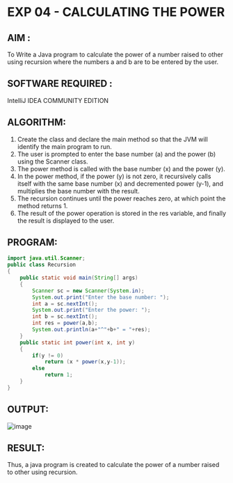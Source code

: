 # EXP 04 - CALCULATING THE POWER 

## AIM :
To Write a Java program to calculate the power of a number raised to other using recursion where the numbers a and b are to be entered by the user.

## SOFTWARE REQUIRED :

IntelliJ IDEA COMMUNITY EDITION

## ALGORITHM:

1) Create the class and declare the main method so that the JVM will identify the main program to run.
2) The user is prompted to enter the base number (a) and the power (b) using the Scanner class.
3) The power method is called with the base number (x) and the power (y).
4) In the power method, if the power (y) is not zero, it recursively calls itself with the same base number (x) and decremented power (y-1), and multiplies the base number with the result.
5) The recursion continues until the power reaches zero, at which point the method returns 1.
6) The result of the power operation is stored in the res variable, and finally the result is displayed to the user.

## PROGRAM:

```java
import java.util.Scanner;
public class Recursion
{
    public static void main(String[] args)
    {
        Scanner sc = new Scanner(System.in);
        System.out.print("Enter the base number: ");
        int a = sc.nextInt();
        System.out.print("Enter the power: ");
        int b = sc.nextInt();
        int res = power(a,b);
        System.out.println(a+"^"+b+" = "+res);
    }
    public static int power(int x, int y)
    {
        if(y != 0)
            return (x * power(x,y-1));
        else
            return 1;
    }
}
```
## OUTPUT:

![image](https://github.com/Monisha-11/EXP-5--JAVA/assets/93427240/5d7136f0-60ae-4033-8475-eec019f5e5a8)

## RESULT:

Thus, a java program is created to calculate the power of a number raised to other using recursion.
